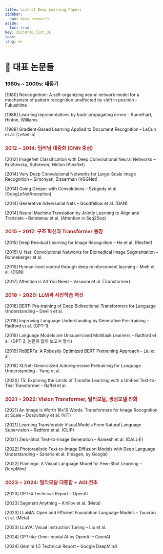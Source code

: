 ```yaml
---
title: List of Deep Learning Papers
sidebar:
  nav: docs-research
aside:
  toc: true
key: 20250710_list_DL
tags: 
lang: ko
---
```

# 📄 대표 논문들

### **1980s ~ 2000s: 태동기**

\[1980\] Neocognitron: A self-organizing neural network model for a mechanism of pattern recognition unaffected by shift in position – Fukushima

\[1986\] Learning representations by back-propagating errors – Rumelhart, Hinton, Williams

\[1988\] Gradient-Based Learning Applied to Document Recognition – LeCun et al. (LeNet-5)


### <span style="color: brown">**2012 ~ 2014: 딥러닝 대중화 (CNN 중심)**</span>

\[2012\] ImageNet Classification with Deep Convolutional Neural Networks – Krizhevsky, Sutskever, Hinton (AlexNet)

\[2014\] Very Deep Convolutional Networks for Large-Scale Image Recognition – Simonyan, Zisserman (VGGNet)

\[2014\] Going Deeper with Convolutions – Szegedy et al. (GoogLeNet/Inception)

\[2014\] Generative Adversarial Nets – Goodfellow et al. (GAN)

\[2014\] Neural Machine Translation by Jointly Learning to Align and Translate – Bahdanau et al. (Attention in Seq2Seq)


### <span style="color: brown">**2015 ~ 2017: 구조 혁신과 Transformer 등장**</span>

\[2015\] Deep Residual Learning for Image Recognition – He et al. (ResNet)

\[2015\] U-Net: Convolutional Networks for Biomedical Image Segmentation – Ronneberger et al.

\[2015\] Human-level control through deep reinforcement learning – Mnih et al. (DQN)

\[2017\] Attention Is All You Need – Vaswani et al. (Transformer)


### <span style="color: brown">**2018 ~ 2020: LLM과 사전학습 혁신**</span>

\[2018\] BERT: Pre-training of Deep Bidirectional Transformers for Language Understanding – Devlin et al.

\[2018\] Improving Language Understanding by Generative Pre-training – Radford et al. (GPT-1)

\[2019\] Language Models are Unsupervised Multitask Learners – Radford et al. (GPT-2, 논문화 없이 보고서 형식)

\[2019\] RoBERTa: A Robustly Optimized BERT Pretraining Approach – Liu et al.

\[2019] XLNet: Generalized Autoregressive Pretraining for Language Understanding – Yang et al.

\[2020\] T5: Exploring the Limits of Transfer Learning with a Unified Text-to-Text Transformer – Raffel et al.


### <span style="color: brown">**2021 ~ 2022: Vision Transformer, 멀티모달, 생성모델 진화**</span>

\[2021\] An Image is Worth 16x16 Words: Transformers for Image Recognition at Scale – Dosovitskiy et al. (ViT)

\[2021\] Learning Transferable Visual Models From Natural Language Supervision – Radford et al. (CLIP)

\[2021\] Zero-Shot Text-to-Image Generation – Ramesh et al. (DALL·E)

\[2022\] Photorealistic Text-to-Image Diffusion Models with Deep Language Understanding – Saharia et al. (Imagen, by Google)

\[2022\] Flamingo: A Visual Language Model for Few-Shot Learning – DeepMind


### <span style="color: brown">**2023 ~ 2024: 멀티모달 대통합 + AGI 전초**</span>

\[2023\] GPT-4 Technical Report – OpenAI

\[2023\] Segment Anything – Kirillov et al. (Meta)

\[2023\] LLaMA: Open and Efficient Foundation Language Models – Touvron et al. (Meta)

\[2023\] LLaVA: Visual Instruction Tuning – Liu et al.

\[2024\] GPT-4o: Omni-modal AI by OpenAI – OpenAI

\[2024\] Gemini 1.5 Technical Report – Google DeepMind



